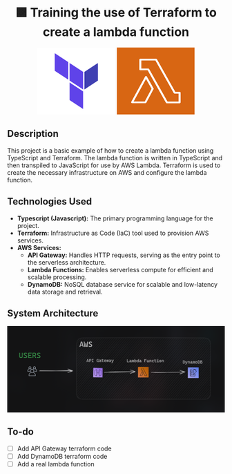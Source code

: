 <!-- Title -->
<h1 align="center"> 🟪 Training the use of Terraform to create a lambda function </h1>

<!-- Short description -->
 <div align="center">
  <img src="assets/terraform-image.png" alt="Terraform logo" width="180px" height="155px" />
  <img src="assets/lambda-image.png" alt="AWS Lambda function logo" width="180" height="155px"/>
 </div>

## Description

This project is a basic example of how to create a lambda function using TypeScript and Terraform. The lambda function is written in TypeScript and then transpiled to JavaScript for use by AWS Lambda. Terraform is used to create the necessary infrastructure on AWS and configure the lambda function.

## Technologies Used

- **Typescript (Javascript):** The primary programming language for the project.
- **Terraform:** Infrastructure as Code (IaC) tool used to provision AWS services.
- **AWS Services:**
  - **API Gateway:** Handles HTTP requests, serving as the entry point to the serverless architecture.
  - **Lambda Functions:** Enables serverless compute for efficient and scalable processing.
  - **DynamoDB:** NoSQL database service for scalable and low-latency data storage and retrieval.

## System Architecture

![Frame](assets/diagram.png)

## To-do

- [ ] Add API Gateway terraform code
- [ ] Add DynamoDB terraform code
- [ ] Add a real lambda function
